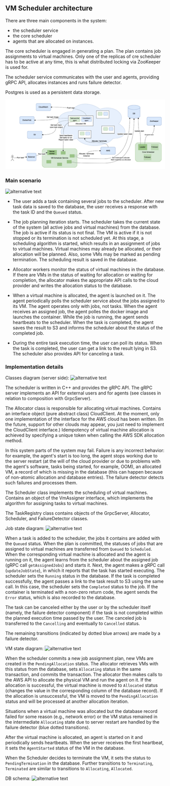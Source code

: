 ## VM Scheduler architecture

There are three main components in the system:
- the scheduler service 
- the core scheduler
- agents that are allocated on instances.

The core scheduler is engaged in generating a plan.
The plan contains job assignments to virtual machines.
Only one of the replicas of cre scheduler has to be active at any time,
this is what distributed locking via ZooKeeper is used for.

The scheduler service communicates with the user and agents, providing gRPC API,
allocates instances and runs failure detector.

Postgres is used as a persistent data storage.

![docs/big_picture.png](big_picture.png)

### Main scenario

![alternative text](http://www.plantuml.com/plantuml/proxy?cache=no&src=https://raw.githubusercontent.com/yutsareva/vm-scheduler/main/docs/uml-diagrams/workflow.puml)

- The user adds a task containing several jobs to the scheduler.
After new task data is saved to the database,
the user receives a response with the task ID and the `Queued` status.

- The job planning iteration starts.
The scheduler takes the current state of the system (all active jobs and virtual machines) from the database.
The job is active if its status is not final.
The VM is active if it is not stopped or its termination is not scheduled yet.
At this stage, a scheduling algorithm is started, which results in an assignment of jobs to virtual machines.
Virtual machines may already be allocated, or their allocation will be planned.
Also, some VMs may be marked as pending termination.
The scheduling result is saved in the database.

- Allocator workers monitor the status of virtual machines in the database.
If there are VMs in the status of waiting for allocation or waiting for completion,
the allocator makes the appropriate API calls to the cloud provider and writes the allocation status to the database.

- When a virtual machine is allocated, the agent is launched on it.
The agent periodically polls the scheduler service about the jobs assigned to its VM.
The agent operates only with jobs, not tasks.
When the agent receives an assigned job, the agent polles the docker image and launches the container.
While the job is running, the agent sends heartbeats to the scheduler.
When the task is completed, the agent saves the result to S3 and informs the scheduler about the status of the completed job.

- During the entire task execution time, the user can poll its status.
When the task is completed, the user can get a link to the result lying in S3.
The scheduler also provides API for canceling a task.

### Implementation details

Classes diagram (server side):
![alternative text](http://www.plantuml.com/plantuml/proxy?cache=no&src=https://raw.githubusercontent.com/yutsareva/vm-scheduler/main/docs/uml-diagrams/classes.puml)

The scheduler is written in C++ and provides the gRPC API.
The gRPC server implements an API for external users and for agents (see classes in relation to composition with GrpcServer).

The Allocator class is responsible for allocating virtual machines.
Contains an interface object (pure abstract class) CloudClient.
At the moment, only one implementation of the interface for the AWS cloud has been written.
(In the future, support for other clouds may appear, you just need to implement the CloudClient interface.)
Idempotency of virtual machine allocation is achieved by specifying a unique token when calling the AWS SDK allocation method.

In this system parts of the system may fail.
Failure is any incorrect behavior:
for example, the agent's start is too long, the agent stops working due to the server restart
(at the will of the cloud provider or due to problems with the agent's software, tasks being started, for example, OOM),
an allocated VM, a record of which is missing in the database
(this can happen because of non-atomic allocation and database entries).
The failure detector detects such failures and processes them.

The Scheduler class implements the scheduling of virtual machines.
Contains an object of the VmAssigner interface,
which implements the algorithm for assigning tasks to virtual machines.

The TaskRegistry class contains objects of the GrpcServer, Allocator, Scheduler, and FailureDetector classes.


Job state diagram:
![alternative text](http://www.plantuml.com/plantuml/proxy?cache=no&src=https://raw.githubusercontent.com/yutsareva/vm-scheduler/main/docs/uml-diagrams/job_state.puml)


When a task is added to the scheduler, the jobs it contains are added with the `Queued` status.
When the plan is committed, the statuses of jobs that are assigned to virtual machines are transferred from `Queued` to `Scheduled`.
When the corresponding virtual machine is allocated and the agent is running on it,
the agent learns from the scheduler about the assigned job (gRPC call `getAssignedJobs`) and starts it.
Next, the agent makes a gRPC call (`updateJobState`), in which it reports that the task has started executing.
The scheduler sets the `Running` status in the database.
If the task is completed successfully, the agent passes a link to the task result to S3 using the same call.
In this case, the scheduler sets the `Completed` status to the job.
If the container is terminated with a non-zero return code, the agent sends the `Error` status,
which is also recorded to the database.

The task can be canceled either by the user or by the scheduler itself (namely, the failure detector component)
if the task is not completed within the planned execution time passed by the user.
The canceled job is transferred to the `Cancelling` and eventually to `Cancelled` status.

The remaining transitions (indicated by dotted blue arrows) are made by a failure detector.


VM state diagram:
![alternative text](http://www.plantuml.com/plantuml/proxy?cache=no&src=https://raw.githubusercontent.com/yutsareva/vm-scheduler/main/docs/uml-diagrams/vm_state.puml)

When the scheduler commits a new job assignment plan,
new VMs are created in the `PendingAllocation` status.
The allocator retrieves VMs with this status from the database,
sets `Allocating` status in the same transaction, and commits the transaction.
The allocator then makes calls to the AWS API to allocate the physical VM and run the agent on it.
If the allocation is successful, the virtual machine is moved to `Allocated` status
(changes the value in the corresponding column of the database record).
If the allocation is unsuccessful, the VM is moved to the `PendingAllocation` status
and will be processed at another allocation iteration.

Situations when a virtual machine was allocated but the database record failed for some reason (e.g., network error)
or the VM status remained in the intermediate `Allocating` state due to server restart are handled by the failure detector
(blue dotted transitions).

After the virtual machine is allocated, an agent is started on it and periodically sends heartbeats.
When the server receives the first heartbeat, it sets the `AgentStarted` status of the VM in the database.

When the Scheduler decides to terminate the VM, it sets the status to `PendingTermination` in the database.
Further transitions to `Terminating`, `Terminated` are similar to transitions to `Allocating`, `Allocated`.

DB schema:
![alternative text](http://www.plantuml.com/plantuml/proxy?cache=no&src=https://raw.githubusercontent.com/yutsareva/vm-scheduler/main/docs/uml-diagrams/db_schema.puml)

